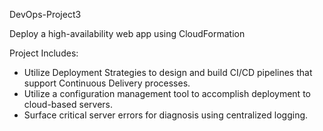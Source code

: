 DevOps-Project3

Deploy a high-availability web app using CloudFormation

Project Includes:  
 - Utilize Deployment Strategies to design and build CI/CD pipelines that support Continuous Delivery processes.
 - Utilize a configuration management tool to accomplish deployment to cloud-based servers.
 - Surface critical server errors for diagnosis using centralized logging.

